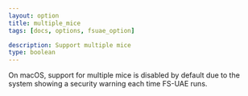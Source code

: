 ```yaml
---
layout: option
title: multiple_mice
tags: [docs, options, fsuae_option]

description: Support multiple mice
type: boolean
---
```


On macOS, support for multiple mice is disabled by default due to the system
showing a security warning each time FS-UAE runs.
